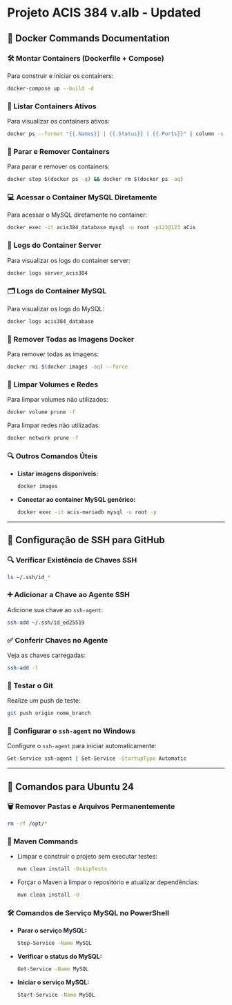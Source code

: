 
# Projeto ACIS 384 v.alb - Updated

## 🐳 Docker Commands Documentation

### 🛠️ Montar Containers (Dockerfile + Compose)
Para construir e iniciar os containers:
```bash
docker-compose up --build -d
```

### 🐳 Listar Containers Ativos
Para visualizar os containers ativos:
```bash
docker ps --format "{{.Names}} | {{.Status}} | {{.Ports}}" | column -s "|" -t | sort
```

### 🚫 Parar e Remover Containers
Para parar e remover os containers:
```bash
docker stop $(docker ps -q) && docker rm $(docker ps -aq)
```

### 💻 Acessar o Container MySQL Diretamente
Para acessar o MySQL diretamente no container:
```bash
docker exec -it acis384_database mysql -u root -p123@123 aCis
```

### 📜 Logs do Container Server
Para visualizar os logs do container server:
```bash
docker logs server_acis384
```

### 🗂️ Logs do Container MySQL
Para visualizar os logs do MySQL:
```bash
docker logs acis384_database
```

### 🧹 Remover Todas as Imagens Docker
Para remover todas as imagens:
```bash
docker rmi $(docker images -aq) --force
```

### 🧼 Limpar Volumes e Redes
Para limpar volumes não utilizados:
```bash
docker volume prune -f
```
Para limpar redes não utilizadas:
```bash
docker network prune -f
```

### 🔍 Outros Comandos Úteis
- **Listar imagens disponíveis:**
  ```bash
  docker images
  ```
- **Conectar ao container MySQL genérico:**
  ```bash
  docker exec -it acis-mariadb mysql -u root -p
  ```

---

## 🔐 Configuração de SSH para GitHub

### 🔍 Verificar Existência de Chaves SSH
```bash
ls ~/.ssh/id_*
```

### ➕ Adicionar a Chave ao Agente SSH
Adicione sua chave ao `ssh-agent`:
```bash
ssh-add ~/.ssh/id_ed25519
```

### ✅ Conferir Chaves no Agente
Veja as chaves carregadas:
```bash
ssh-add -l
```

### 🧪 Testar o Git
Realize um push de teste:
```bash
git push origin nome_branch
```

### 🔄 Configurar o `ssh-agent` no Windows
Configure o `ssh-agent` para iniciar automaticamente:
```bash
Get-Service ssh-agent | Set-Service -StartupType Automatic
```

---

## 🐧 Comandos para Ubuntu 24

### 🗑️ Remover Pastas e Arquivos Permanentemente
```bash
rm -rf /opt/*
```

### 🚀 Maven Commands
- Limpar e construir o projeto sem executar testes:
  ```bash
  mvn clean install -DskipTests
  ```
- Forçar o Maven a limpar o repositório e atualizar dependências:
  ```bash
  mvn clean install -U
  ```

### 🛠️ Comandos de Serviço MySQL no PowerShell
- **Parar o serviço MySQL:**
  ```bash
  Stop-Service -Name MySQL
  ```
- **Verificar o status do MySQL:**
  ```bash
  Get-Service -Name MySQL
  ```
- **Iniciar o serviço MySQL:**
  ```bash
  Start-Service -Name MySQL
  ```
